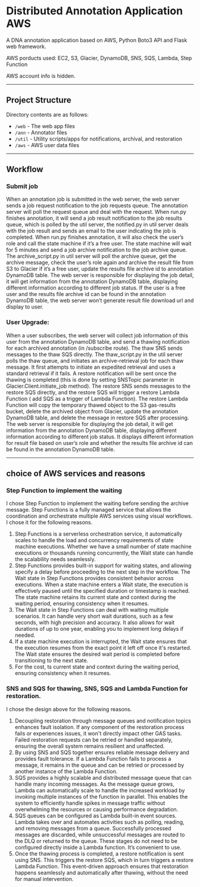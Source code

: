 # Distributed Annotation Application AWS

A DNA annotation application based on AWS, Python Boto3 API and Flask web framework.

AWS porducts used: EC2, S3, Glacier, DynamoDB, SNS, SQS, Lambda, Step Function

AWS account info is hidden.

***
## Project Structure
Directory contents are as follows:
* `/web` - The web app files
* `/ann` - Annotator files
* `/util` - Utility scripts/apps for notifications, archival, and restoration
* `/aws` - AWS user data files

***
## Workflow
### Submit job
When an annotation job is submitted in the web server, the web server sends a job request notification to the job requests queue. The annotation server will poll the request queue and deal with the request. When run.py finishes annotation, it will send a job result notification to the job results queue, which is polled by the util server, the notified.py in util server deals with the job result and sends an email to the user indicating the job is completed. When run.py finishes annotation, it will also check the user’s role and call the state machine if it’s a free user. The state machine will wait for 5 minutes and send a job archive notification to the job archive queue. The archive_script.py in util server will poll the archive queue, get the archive message, check the user’s role again and archive the result file from S3 to Glacier if it’s a free user, update the results file archive id to annotation DynamoDB table. The web server is responsible for displaying the job detail, it will get information from the annotation DynamoDB table, displaying different information according to different job status. If the user is a free user and the results file archive id can be found in the annotation DynamoDB table, the web server won’t generate result file download url and display to user.

### User Upgrade:
When a user subscribes, the web server will collect job information of this user from the annotation DynamoDB table, and send a thawing notification for each archived annotation (in /subscribe route). The thaw SNS sends messages to the thaw SQS directly. The thaw_script.py in the util server polls the thaw queue, and initiates an archive-retrieval job for each thaw message. It first attempts to initiate an expedited retrieval and uses a standard retrieval if it fails. A restore notification will be sent once the thawing is completed (this is done by setting SNSTopic parameter in Glacier.Client.initiate_job method). The restore SNS sends messages to the restore SQS directly, and the restore SQS will trigger a restore Lambda Function ( add SQS as a trigger of Lambda Function). The restore Lambda Function will copy the temporary thawed object to the S3 gas-results bucket, delete the archived object from Glacier, update the annotation DynamoDB table, and delete the message in restore SQS after processing. The web server is responsible for displaying the job detail, it will get information from the annotation DynamoDB table, displaying different information according to different job status. It displays different information for result file based on user’s role and whether the results file archive id can be found in the annotation DynamoDB table.

***
## choice of AWS services and reasons

### Step Function to implement the waiting
I chose Step Function to implement the waiting before sending the archive message. Step Functions is a fully managed service that allows the coordination and orchestrate multiple AWS services using visual workflows. I chose it for the following reasons. 
1. Step Functions is a serverless orchestration service, it automatically scales to handle the load and concurrency requirements of state machine executions. Whether we have a small number of state machine executions or thousands running concurrently, the Wait state can handle the scalability needs seamlessly.
2. Step Functions provides built-in support for waiting states, and allowing specify a delay before proceeding to the next step in the workflow. The Wait state in Step Functions provides consistent behavior across executions. When a state machine enters a Wait state, the execution is effectively paused until the specified duration or timestamp is reached. The state machine retains its current state and context during the waiting period, ensuring consistency when it resumes.
3. The Wait state in Step Functions can deal with waiting multiple scenarios. It can handle very short wait durations, such as a few seconds, with high precision and accuracy. It also allows for wait durations of up to one year, enabling you to implement long delays if needed.
4. If a state machine execution is interrupted, the Wait state ensures that the execution resumes from the exact point it left off once it's restarted. The Wait state ensures the desired wait period is completed before transitioning to the next state.
5. For the cost, ts current state and context during the waiting period, ensuring consistency when it resumes.

### SNS and SQS for thawing, SNS, SQS and Lambda Function for restoration.
I chose the design above for the following reasons.
1. Decoupling restoration through message queues and notification topics enhances fault isolation. If any component of the restoration process fails or experiences issues, it won't directly impact other GAS tasks. Failed restoration requests can be retried or handled separately, ensuring the overall system remains resilient and unaffected.
2. By using SNS and SQS together ensures reliable message delivery and provides fault tolerance. If a Lambda Function fails to process a message, it remains in the queue and can be retried or processed by another instance of the Lambda Function.
3. SQS provides a highly scalable and distributed message queue that can handle many incoming messages. As the message queue grows, Lambda can automatically scale to handle the increased workload by invoking multiple instances of the function in parallel. This enables the system to efficiently handle spikes in message traffic without overwhelming the resources or causing performance degradation.
4. SQS queues can be configured as Lambda built-in event sources. Lambda takes over and automates activities such as polling, reading, and removing messages from a queue. Successfully processed messages are discarded, while unsuccessful messages are routed to the DLQ or returned to the queue. These stages do not need to be configured directly inside a Lambda function. It’s convenient to use.
5. Once the thawing process is completed, a restore notification is sent using SNS. This triggers the restore SQS, which in turn triggers a restore Lambda Function. This event-driven approach ensures that restoration happens seamlessly and automatically after thawing, without the need for manual intervention.


